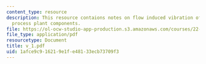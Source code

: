 ```yaml
---
content_type: resource
description: This resource contaions notes on flow induced vibration of power and
  process plant components.
file: https://ol-ocw-studio-app-production.s3.amazonaws.com/courses/22-314j-structural-mechanics-in-nuclear-power-technology-fall-2006/1afce9c916219e1fe48133ecb73709f3_v_1.pdf
file_type: application/pdf
resourcetype: Document
title: v_1.pdf
uid: 1afce9c9-1621-9e1f-e481-33ecb73709f3
---
```

